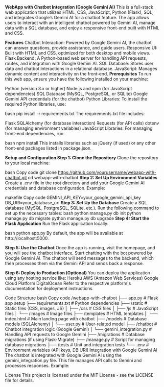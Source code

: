 **WebApp with Chatbot Integration (Google Gemini AI)**
This is a full-stack web application that utilizes HTML, CSS, JavaScript, Python (Flask), SQL, and integrates Google’s Gemini AI for a chatbot feature. The app allows users to interact with an intelligent chatbot powered by Gemini AI, manage data with a SQL database, and enjoy a responsive front-end built with HTML and CSS.

**Features**
Chatbot Interaction: Powered by Google Gemini AI, the chatbot can answer questions, provide assistance, and guide users.
Responsive UI: Built with HTML and CSS, optimized for both desktop and mobile views.
Flask Backend: A Python-based web server for handling API requests, routes, and integration with Google Gemini AI.
SQL Database: Stores user data and chatbot interactions in a relational database.
JavaScript: Manages dynamic content and interactivity on the front-end.
**Prerequisites**
To run this web app, ensure you have the following installed on your machine:

Python (version 3.x or higher)
Node.js and npm (for JavaScript dependencies)
SQL Database (MySQL, PostgreSQL, or SQLite)
Google Gemini API credentials (for the chatbot)
Python Libraries:
To install the required Python libraries, use:

bash
pip install -r requirements.txt
The requirements.txt file includes:

Flask
SQLAlchemy (for database interaction)
Requests (for API calls)
dotenv (for managing environment variables)
JavaScript Libraries:
For managing front-end dependencies, run:

bash
npm install
This installs libraries such as jQuery (if used) or any other front-end packages listed in package.json.

**Setup and Configuration
Step 1: Clone the Repository**
Clone the repository to your local machine:

bash
Copy code
git clone https://github.com/yourusername/webapp-with-chatbot.git
cd webapp-with-chatbot
**Step 2: Set Up Environment Variables**
Create a .env file in the root directory and add your Google Gemini AI credentials and database configuration. Example:

makefile
Copy code
GEMINI_API_KEY=your_google_gemini_api_key
DB_URI=your_database_uri
**Step 3: Set Up the Database**
Create a SQL database (MySQL, PostgreSQL, SQLite, etc.).
Run the following command to set up the necessary tables:
bash
python manage.py db init
python manage.py db migrate
python manage.py db upgrade
**Step 4: Start the Flask Application**
Run the Flask application locally:

bash
python app.py
By default, the app will be available at http://localhost:5000.

**Step 5: Use the Chatbot**
Once the app is running, visit the homepage, and you will see the chatbot interface. Start chatting with the bot powered by Google Gemini AI. The chatbot will send messages to the backend, which then processes them via the Gemini API and sends back a response.

**Step 6: Deploy to Production (Optional)**
You can deploy the application using any hosting service like:
Heroku
AWS (Amazon Web Services)
Google Cloud Platform
DigitalOcean
Refer to the respective platform's documentation for deployment instructions.

Code Structure
bash
Copy code
/webapp-with-chatbot
├── app.py                  # Flask app setup
├── requirements.txt        # Python dependencies
├── /static                 # Static files (CSS, images, JS)
│   ├── /css                # CSS files
│   ├── /js                 # JavaScript files
│   └── /images             # Image files
├── /templates              # HTML templates
│   └── index.html          # Main landing page with chatbot
├── /models                 # Database models (SQLAlchemy)
│   └── user.py             # User-related model
├── /chatbot                # Chatbot integration logic (Google Gemini)
│   └── gemini_integration.py  # Handling API requests to Google Gemini
├── /migrations             # Database migrations (if using Flask-Migrate)
├── /manage.py              # Script for managing database migrations
├── /tests                  # Unit and integration tests
└── .env                    # Environment variables (API keys, DB URI)
Integration with Google Gemini AI
The chatbot is integrated with Google Gemini AI using the gemini_integration.py file. This file manages API calls to Gemini and processes responses. Example:

License
This project is licensed under the MIT License - see the LICENSE file for details.
